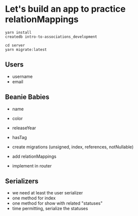 # Let's build an app to practice relationMappings

```no-highlight
yarn install
createdb intro-to-associations_development

cd server
yarn migrate:latest
```

## Users

- username
- email

## Beanie Babies

- name
- color
- releaseYear
- hasTag

- create migrations (unsigned, index, references, notNullable)
- add relationMappings
- implement in router

## Serializers

- we need at least the user serializer
- one method for index
- one method for show with related "statuses"
- time permitting, serialize the statuses
